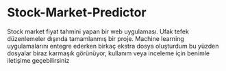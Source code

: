 # Stock-Market-Predictor
Stock market fiyat tahmini yapan bir web uygulaması.
Ufak tefek düzenlemeler dışında tamamlanmış bir proje.
Machine learning uygulamalarını entegre ederken birkaç ekstra dosya oluşturdum bu yüzden
dosyalar biraz karmaşık görünüyor, kullanım veya inceleme için benimle iletişime geçebilirsiniz
